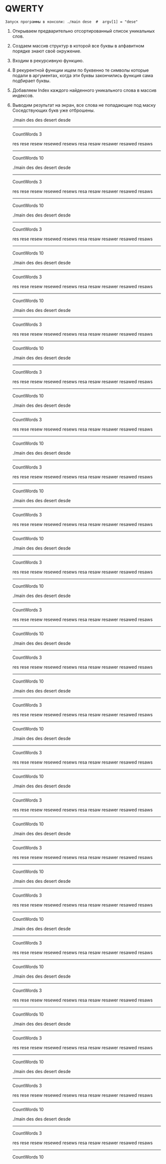 # QWERTY
    Запуск программы в консоли: ./main dese  #  argv[1] = "dese"
    
1. Открываем предварительно отсортированный список уникальных слов.
1. Создаем массив структур в которой все буквы в алфавитном порядке знают своё окружение.
2. Входим в рекурсивную функцию.
3. В рекурентной функции ищем по буквенно те символы которые подали в аргументах, когда эти буквы закончились функция сама подбирает буквы.
4. Добавляем Index каждого найденного уникального слова в массив индексов.
5. Выводим результат на экран, все слова не попадающие под маску Соседствующих букв уже отброшены.

	
    ./main des
    des
    desert
    desde

    ------------------------------- 
    CountWords 3 

    res
    rese
    resew
    resewed
    resews
    resa
    resaw
    resawer
    resawed
    resaws

    ------------------------------- 
    CountWords 10 

    ./main des
    des
    desert
    desde

    ------------------------------- 
    CountWords 3 

    res
    rese
    resew
    resewed
    resews
    resa
    resaw
    resawer
    resawed
    resaws

    ------------------------------- 
    CountWords 10 

    ./main des
    des
    desert
    desde

    ------------------------------- 
    CountWords 3 

    res
    rese
    resew
    resewed
    resews
    resa
    resaw
    resawer
    resawed
    resaws

    ------------------------------- 
    CountWords 10 

    ./main des
    des
    desert
    desde

    ------------------------------- 
    CountWords 3 

    res
    rese
    resew
    resewed
    resews
    resa
    resaw
    resawer
    resawed
    resaws

    ------------------------------- 
    CountWords 10 

    ./main des
    des
    desert
    desde

    ------------------------------- 
    CountWords 3 

    res
    rese
    resew
    resewed
    resews
    resa
    resaw
    resawer
    resawed
    resaws

    ------------------------------- 
    CountWords 10 

    ./main des
    des
    desert
    desde

    ------------------------------- 
    CountWords 3 

    res
    rese
    resew
    resewed
    resews
    resa
    resaw
    resawer
    resawed
    resaws

    ------------------------------- 
    CountWords 10 

    ./main des
    des
    desert
    desde

    ------------------------------- 
    CountWords 3 

    res
    rese
    resew
    resewed
    resews
    resa
    resaw
    resawer
    resawed
    resaws

    ------------------------------- 
    CountWords 10 

    ./main des
    des
    desert
    desde

    ------------------------------- 
    CountWords 3 

    res
    rese
    resew
    resewed
    resews
    resa
    resaw
    resawer
    resawed
    resaws

    ------------------------------- 
    CountWords 10 

    ./main des
    des
    desert
    desde

    ------------------------------- 
    CountWords 3 

    res
    rese
    resew
    resewed
    resews
    resa
    resaw
    resawer
    resawed
    resaws

    ------------------------------- 
    CountWords 10 

    ./main des
    des
    desert
    desde

    ------------------------------- 
    CountWords 3 

    res
    rese
    resew
    resewed
    resews
    resa
    resaw
    resawer
    resawed
    resaws

    ------------------------------- 
    CountWords 10 

    ./main des
    des
    desert
    desde

    ------------------------------- 
    CountWords 3 

    res
    rese
    resew
    resewed
    resews
    resa
    resaw
    resawer
    resawed
    resaws

    ------------------------------- 
    CountWords 10 

    ./main des
    des
    desert
    desde

    ------------------------------- 
    CountWords 3 

    res
    rese
    resew
    resewed
    resews
    resa
    resaw
    resawer
    resawed
    resaws

    ------------------------------- 
    CountWords 10 

    ./main des
    des
    desert
    desde

    ------------------------------- 
    CountWords 3 

    res
    rese
    resew
    resewed
    resews
    resa
    resaw
    resawer
    resawed
    resaws

    ------------------------------- 
    CountWords 10 

    ./main des
    des
    desert
    desde

    ------------------------------- 
    CountWords 3 

    res
    rese
    resew
    resewed
    resews
    resa
    resaw
    resawer
    resawed
    resaws

    ------------------------------- 
    CountWords 10 

    ./main des
    des
    desert
    desde

    ------------------------------- 
    CountWords 3 

    res
    rese
    resew
    resewed
    resews
    resa
    resaw
    resawer
    resawed
    resaws

    ------------------------------- 
    CountWords 10 

    ./main des
    des
    desert
    desde

    ------------------------------- 
    CountWords 3 

    res
    rese
    resew
    resewed
    resews
    resa
    resaw
    resawer
    resawed
    resaws

    ------------------------------- 
    CountWords 10 

    ./main des
    des
    desert
    desde

    ------------------------------- 
    CountWords 3 

    res
    rese
    resew
    resewed
    resews
    resa
    resaw
    resawer
    resawed
    resaws

    ------------------------------- 
    CountWords 10 

    ./main des
    des
    desert
    desde

    ------------------------------- 
    CountWords 3 

    res
    rese
    resew
    resewed
    resews
    resa
    resaw
    resawer
    resawed
    resaws

    ------------------------------- 
    CountWords 10 

    ./main des
    des
    desert
    desde

    ------------------------------- 
    CountWords 3 

    res
    rese
    resew
    resewed
    resews
    resa
    resaw
    resawer
    resawed
    resaws

    ------------------------------- 
    CountWords 10 

    ./main des
    des
    desert
    desde

    ------------------------------- 
    CountWords 3 

    res
    rese
    resew
    resewed
    resews
    resa
    resaw
    resawer
    resawed
    resaws

    ------------------------------- 
    CountWords 10 

    ./main des
    des
    desert
    desde

    ------------------------------- 
    CountWords 3 

    res
    rese
    resew
    resewed
    resews
    resa
    resaw
    resawer
    resawed
    resaws

    ------------------------------- 
    CountWords 10 

    ./main des
    des
    desert
    desde

    ------------------------------- 
    CountWords 3 

    res
    rese
    resew
    resewed
    resews
    resa
    resaw
    resawer
    resawed
    resaws

    ------------------------------- 
    CountWords 10 

